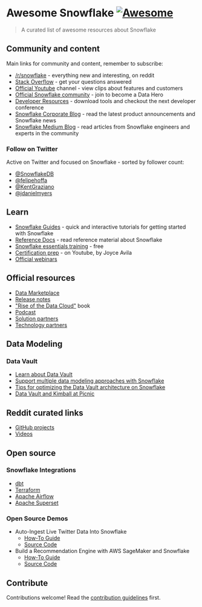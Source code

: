 # Awesome Snowflake [![Awesome](https://awesome.re/badge.svg)](https://awesome.re)

> A curated list of awesome resources about Snowflake

## Community and content

Main links for community and content, remember to subscribe:

- [/r/snowflake](https://reddit.com/r/snowflake) - everything new and interesting, on reddit
- [Stack Overflow](https://stackoverflow.com/questions/tagged/snowflake-cloud-data-platform) - get your questions answered
- [Official Youtube](https://www.youtube.com/user/snowflakecomputing/videos) channel - view clips about features and customers
- [Official Snowflake community](https://community.snowflake.com/s/) - join to become a Data Hero
- [Developer Resources](https://developers.snowflake.com) - download tools and checkout the next developer conference
- [Snowflake Corporate Blog](https://www.snowflake.com/blog/) - read the latest product announcements and Snowflake news
- [Snowflake Medium Blog](https://medium.com/snowflake/) - read articles from Snowflake engineers and experts in the community


### Follow on Twitter

Active on Twitter and focused on Snowflake - sorted by follower count:

- [@SnowflakeDB](https://twitter.com/snowflakedb)
- [@felipehoffa](https://twitter.com/felipehoffa)
- [@KentGraziano](https://twitter.com/KentGraziano)
- [@jdanielmyers](https://twitter.com/jdanielmyers)

## Learn

- [Snowflake Guides](https://guides.snowflake.com/) - quick and interactive tutorials for getting started with Snowflake
- [Reference Docs](https://docs.snowflake.com/) - read reference material about Snowflake
- [Snowflake essentials training](https://www.snowflake.com/snowflake-essentials-training/) - free
- [Certification prep](https://www.youtube.com/watch?v=GYibSRsdbwo&list=PL8P3u3jjMVVlOo_ZzuT-iVFrYwkDZu-7u) - on Youtube, by Joyce Avila
- [Official webinars](https://www.snowflake.com/about/webinars/)

## Official resources

- [Data Marketplace](https://www.snowflake.com/data-marketplace/)
- [Release notes](https://docs.snowflake.com/en/release-notes.html)
- ["Rise of the Data Cloud"](https://smile.amazon.com/Rise-Data-Cloud-Frank-Slootman/dp/1728363608) book 
- [Podcast](https://www.snowflake.com/rise-of-the-data-cloud-podcast/)
- [Solution partners](https://www.snowflake.com/partners/solutions-partners/)
- [Technology partners](https://www.snowflake.com/partners/technology-partners/)

## Data Modeling

### Data Vault

- [Learn about Data Vault](https://datavaultalliance.com/news/dv/learn-about-data-vault/)
- [Support multiple data modeling approaches with Snowflake](https://www.snowflake.com/blog/support-multiple-data-modeling-approaches-with-snowflake/)
- [Tips for optimizing the Data Vault architecture on Snowflake](https://www.snowflake.com/blog/tips-for-optimizing-the-data-vault-architecture-on-snowflake/)
- [Data Vault and Kimball at Picnic](https://blog.picnic.nl/picnics-lakeless-data-warehouse-8ec02801d50b)

## Reddit curated links

- [GitHub projects](https://www.reddit.com/r/snowflake/search?q=%5Bgithub%5D&restrict_sr=on&sort=relevance&t=all)
- [Videos](https://www.reddit.com/r/snowflake/search?q=%5Bvideo%5D&restrict_sr=on&sort=relevance&t=all)

## Open source

### Snowflake Integrations

- [dbt](https://blog.getdbt.com/how-we-configure-snowflake/)
- [Terraform](https://github.com/chanzuckerberg/terraform-provider-snowflake)
- [Apache Airflow](http://airflow.apache.org/docs/apache-airflow-providers-snowflake/stable/)
- [Apache Superset](https://superset.apache.org/docs/databases/snowflake)

### Open Source Demos

- Auto-Ingest Live Twitter Data Into Snowflake
  - [How-To Guide](https://guides.snowflake.com/guide/Auto-Ingest_Twitter_Data_into_Snowflake/)
  - [Source Code](https://github.com/Snowflake-Labs/sfguide-twitter-auto-ingest)
- Build a Recommendation Engine with AWS SageMaker and Snowflake
  - [How-To Guide](https://guides.snowflake.com/guide/recommendation_engine_aws_sagemaker/)
  - [Source Code](https://github.com/Snowflake-Labs/sfguide-recommender-pipeline)


## Contribute

Contributions welcome! Read the [contribution guidelines](contributing.md) first.
